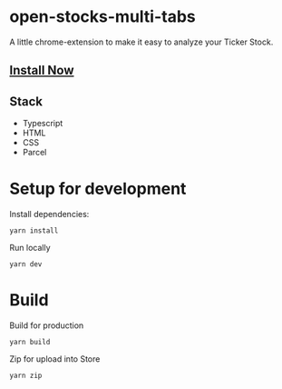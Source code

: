 # open-stocks-multi-tabs

A little chrome-extension to make it easy to analyze your Ticker Stock.

## [Install Now](https://chrome.google.com/webstore/detail/stock-ticket-multi-tabs)

## Stack
* Typescript
* HTML
* CSS
* Parcel

# Setup for development
Install dependencies:
```
yarn install
```

Run locally
```
yarn dev
```
# Build
Build for production
```
yarn build
```

Zip for upload into Store
```
yarn zip
```

